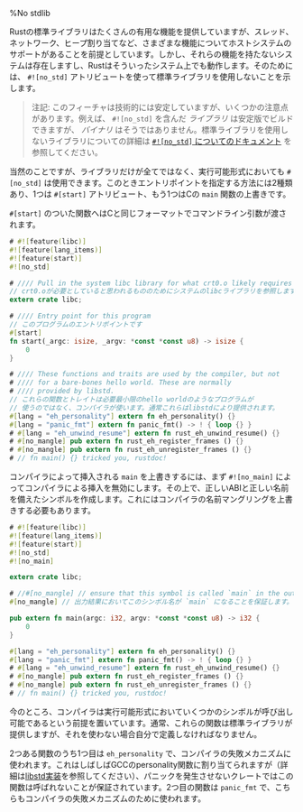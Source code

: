 %No stdlib
<!-- % No stdlib -->

<!-- Rust’s standard library provides a lot of useful functionality, but assumes -->
<!-- support for various features of its host system: threads, networking, heap -->
<!-- allocation, and others. There are systems that do not have these features, -->
<!-- however, and Rust can work with those too! To do so, we tell Rust that we -->
<!-- don’t want to use the standard library via an attribute: `#![no_std]`. -->
Rustの標準ライブラリはたくさんの有用な機能を提供していますが、スレッド、ネットワーク、ヒープ割り当てなど、さまざまな機能についてホストシステムのサポートがあることを前提としています。しかし、それらの機能を持たないシステムは存在しますし、Rustはそういったシステム上でも動作します。そのためには、 `#![no_std]` アトリビュートを使って標準ライブラリを使用しないことを示します。

<!-- > Note: This feature is technically stable, but there are some caveats. For -->
<!-- > one, you can build a `#![no_std]` _library_ on stable, but not a _binary_. -->
<!-- > For details on libraries without the standard library, see [the chapter on -->
<!-- > `#![no_std]`](using-rust-without-the-standard-library.html) -->
> 注記: このフィーチャは技術的には安定していますが、いくつかの注意点があります。例えば、 `#![no_std]` を含んだ _ライブラリ_ は安定版でビルドできますが、 _バイナリ_ はそうではありません。標準ライブラリを使用しないライブラリについての詳細は [`#![no_std]` についてのドキュメント](using-rust-without-the-standard-library.html) を参照してください。

<!-- Obviously there's more to life than just libraries: one can use -->
<!-- `#[no_std]` with an executable, controlling the entry point is -->
<!-- possible in two ways: the `#[start]` attribute, or overriding the -->
<!-- default shim for the C `main` function with your own. -->
当然のことですが、ライブラリだけが全てではなく、実行可能形式においても `#[no_std]` は使用できます。このときエントリポイントを指定する方法には2種類あり、1つは `#[start]` アトリビュート、もう1つはCの `main` 関数の上書きです。

<!-- The function marked `#[start]` is passed the command line parameters -->
<!-- in the same format as C: -->
`#[start]` のついた関数へはCと同じフォーマットでコマンドライン引数が渡されます。

```rust
# #![feature(libc)]
#![feature(lang_items)]
#![feature(start)]
#![no_std]

# //// Pull in the system libc library for what crt0.o likely requires
// crt0.oが必要としていると思われるもののためにシステムのlibcライブラリを参照します。
extern crate libc;

# //// Entry point for this program
// このプログラムのエントリポイントです
#[start]
fn start(_argc: isize, _argv: *const *const u8) -> isize {
    0
}

# //// These functions and traits are used by the compiler, but not
# //// for a bare-bones hello world. These are normally
# //// provided by libstd.
// これらの関数とトレイトは必要最小限のhello worldのようなプログラムが
// 使うのではなく、コンパイラが使います。通常これらはlibstdにより提供されます。
#[lang = "eh_personality"] extern fn eh_personality() {}
#[lang = "panic_fmt"] extern fn panic_fmt() -> ! { loop {} }
# #[lang = "eh_unwind_resume"] extern fn rust_eh_unwind_resume() {}
# #[no_mangle] pub extern fn rust_eh_register_frames () {}
# #[no_mangle] pub extern fn rust_eh_unregister_frames () {}
# // fn main() {} tricked you, rustdoc!
```

<!-- To override the compiler-inserted `main` shim, one has to disable it -->
<!-- with `#![no_main]` and then create the appropriate symbol with the -->
<!-- correct ABI and the correct name, which requires overriding the -->
<!-- compiler's name mangling too: -->
コンパイラによって挿入される `main` を上書きするには、まず `#![no_main]` によってコンパイラによる挿入を無効にします。その上で、正しいABIと正しい名前を備えたシンボルを作成します。これにはコンパイラの名前マングリングを上書きする必要もあります。

```rust
# #![feature(libc)]
#![feature(lang_items)]
#![feature(start)]
#![no_std]
#![no_main]

extern crate libc;

# //#[no_mangle] // ensure that this symbol is called `main` in the output
#[no_mangle] // 出力結果においてこのシンボル名が `main` になることを保証します。

pub extern fn main(argc: i32, argv: *const *const u8) -> i32 {
    0
}

#[lang = "eh_personality"] extern fn eh_personality() {}
#[lang = "panic_fmt"] extern fn panic_fmt() -> ! { loop {} }
# #[lang = "eh_unwind_resume"] extern fn rust_eh_unwind_resume() {}
# #[no_mangle] pub extern fn rust_eh_register_frames () {}
# #[no_mangle] pub extern fn rust_eh_unregister_frames () {}
# // fn main() {} tricked you, rustdoc!
```


<!-- The compiler currently makes a few assumptions about symbols which are available -->
<!-- in the executable to call. Normally these functions are provided by the standard -->
<!-- library, but without it you must define your own. -->
今のところ、コンパイラは実行可能形式においていくつかのシンボルが呼び出し可能であるという前提を置いています。通常、これらの関数は標準ライブラリが提供しますが、それを使わない場合自分で定義しなければなりません。

<!-- The first of these two functions, `eh_personality`, is used by the failure -->
<!-- mechanisms of the compiler. This is often mapped to GCC's personality function -->
<!-- (see the [libstd implementation][unwind] for more information), but crates -->
<!-- which do not trigger a panic can be assured that this function is never -->
<!-- called. The second function, `panic_fmt`, is also used by the failure -->
<!-- mechanisms of the compiler. -->
2つある関数のうち1つ目は `eh_personality` で、コンパイラの失敗メカニズムに使われます。これはしばしばGCCのpersonality関数に割り当てられますが（詳細は[libstd実装][unwind]を参照してください）、パニックを発生させないクレートではこの関数は呼ばれないことが保証されています。2つ目の関数は `panic_fmt` で、こちらもコンパイラの失敗メカニズムのために使われます。

[unwind]: https://github.com/rust-lang/rust/blob/master/src/libstd/sys/common/unwind/gcc.rs
